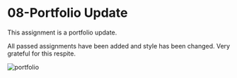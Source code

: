 # 08-Portfolio Update

This assignment is a portfolio update.

All passed assignments have been added and style has been changed. Very grateful for this respite.

![portfolio](./assets/portfolio-update.gif)